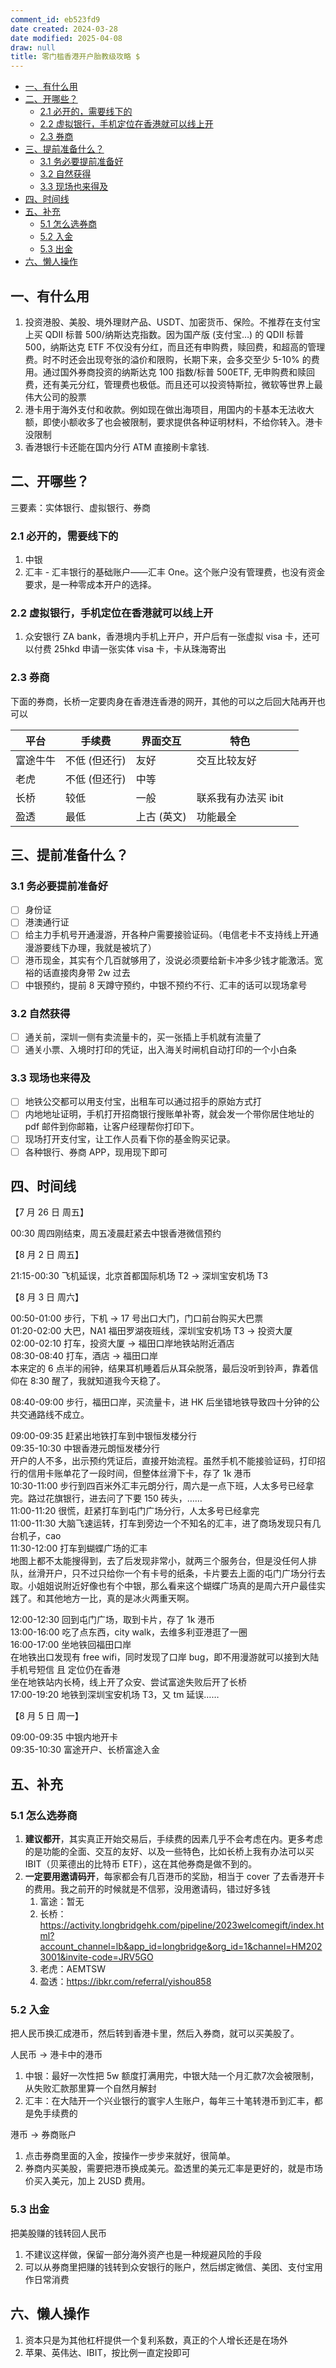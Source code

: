 ```yaml
---
comment_id: eb523fd9
date created: 2024-03-28
date modified: 2025-04-08
draw: null
title: 零门槛香港开户胎教级攻略 $
---
```

- [一、有什么用](#%E4%B8%80%E3%80%81%E6%9C%89%E4%BB%80%E4%B9%88%E7%94%A8)
- [二、开哪些？](#%E4%BA%8C%E3%80%81%E5%BC%80%E5%93%AA%E4%BA%9B%EF%BC%9F)
	- [2.1 必开的，需要线下的](#2.1%20%E5%BF%85%E5%BC%80%E7%9A%84%EF%BC%8C%E9%9C%80%E8%A6%81%E7%BA%BF%E4%B8%8B%E7%9A%84)
	- [2.2 虚拟银行，手机定位在香港就可以线上开](#2.2%20%E8%99%9A%E6%8B%9F%E9%93%B6%E8%A1%8C%EF%BC%8C%E6%89%8B%E6%9C%BA%E5%AE%9A%E4%BD%8D%E5%9C%A8%E9%A6%99%E6%B8%AF%E5%B0%B1%E5%8F%AF%E4%BB%A5%E7%BA%BF%E4%B8%8A%E5%BC%80)
	- [2.3 券商](#2.3%20%E5%88%B8%E5%95%86)
- [三、提前准备什么？](#%E4%B8%89%E3%80%81%E6%8F%90%E5%89%8D%E5%87%86%E5%A4%87%E4%BB%80%E4%B9%88%EF%BC%9F)
	- [3.1 务必要提前准备好](#3.1%20%E5%8A%A1%E5%BF%85%E8%A6%81%E6%8F%90%E5%89%8D%E5%87%86%E5%A4%87%E5%A5%BD)
	- [3.2 自然获得](#3.2%20%E8%87%AA%E7%84%B6%E8%8E%B7%E5%BE%97)
	- [3.3 现场也来得及](#3.3%20%E7%8E%B0%E5%9C%BA%E4%B9%9F%E6%9D%A5%E5%BE%97%E5%8F%8A)
- [四、时间线](#%E5%9B%9B%E3%80%81%E6%97%B6%E9%97%B4%E7%BA%BF)
- [五、补充](#%E4%BA%94%E3%80%81%E8%A1%A5%E5%85%85)
	- [5.1 怎么选券商](#5.1%20%E6%80%8E%E4%B9%88%E9%80%89%E5%88%B8%E5%95%86)
	- [5.2 入金](#5.2%20%E5%85%A5%E9%87%91)
	- [5.3 出金](#5.3%20%E5%87%BA%E9%87%91)
- [六、懒人操作](#%E5%85%AD%E3%80%81%E6%87%92%E4%BA%BA%E6%93%8D%E4%BD%9C)

## 一、有什么用

1. 投资港股、美股、境外理财产品、USDT、加密货币、保险。不推荐在支付宝上买 QDII 标普 500/纳斯达克指数。因为国产版 (支付宝…) 的 QDII 标普 500，纳斯达克 ETF 不仅没有分红，而且还有申购费，赎回费，和超高的管理费。时不时还会出现夸张的溢价和限购，长期下来，会多交至少 5-10% 的费用。通过国外券商投资的纳斯达克 100 指数/标普 500ETF, 无申购费和赎回费，还有美元分红，管理费也极低。而且还可以投资特斯拉，微软等世界上最伟大公司的股票
2. 港卡用于海外支付和收款。例如现在做出海项目，用国内的卡基本无法收大额，即使小额收多了也会被限制，要求提供各种证明材料，不给你转入。港卡没限制  
3. 香港银行卡还能在国内分行 ATM 直接刷卡拿钱.  

## 二、开哪些？

三要素：实体银行、虚拟银行、券商

### 2.1 必开的，需要线下的

1. 中银  
2. 汇丰 - 汇丰银行的基础账户——汇丰 One。这个账户没有管理费，也没有资金要求，是一种零成本开户的选择。

### 2.2 虚拟银行，手机定位在香港就可以线上开

1. 众安银行 ZA bank，香港境内手机上开户，开户后有一张虚拟 visa 卡，还可以付费 25hkd 申请一张实体 visa 卡，卡从珠海寄出

### 2.3 券商

下面的券商，长桥一定要肉身在香港连香港的网开，其他的可以之后回大陆再开也可以

| 平台   | 手续费      | 界面交互    | 特色           |     |
| ---- | -------- | ------- | ------------ | --- |
| 富途牛牛 | 不低 (但还行) | 友好      | 交互比较友好       |     |
| 老虎   | 不低 (但还行) | 中等      |              |     |
| 长桥   | 较低       | 一般      | 联系我有办法买 ibit |     |
| 盈透   | 最低       | 上古 (英文) | 功能最全         |     |

## 三、提前准备什么？

### 3.1 务必要提前准备好

- [ ] 身份证
- [ ] 港澳通行证
- [ ] 给主力手机号开通漫游，开各种户需要接验证码。（电信老卡不支持线上开通漫游要线下办理，我就是被坑了）
- [ ] 港币现金，其实有个几百就够用了，没说必须要给新卡冲多少钱才能激活。宽裕的话直接肉身带 2w 过去
- [ ] 中银预约，提前 8 天蹲守预约，中银不预约不行、汇丰的话可以现场拿号

### 3.2 自然获得

- [ ] 通关前，深圳一侧有卖流量卡的，买一张插上手机就有流量了
- [ ] 通关小票、入境时打印的凭证，出入海关时闸机自动打印的一个小白条

### 3.3 现场也来得及

- [ ] 地铁公交都可以用支付宝，出租车可以通过招手的原始方式打
- [ ] 内地地址证明，手机打开招商银行搜账单补寄，就会发一个带你居住地址的 pdf 邮件到你邮箱，让客户经理帮你打印下。
- [ ] 现场打开支付宝，让工作人员看下你的基金购买记录。
- [ ] 各种银行、券商 APP，现用现下即可

## 四、时间线

【7 月 26 日 周五】

00:30 周四刚结束，周五凌晨赶紧去中银香港微信预约

【8 月 2 日 周五】

21:15-00:30 飞机延误，北京首都国际机场 T2 → 深圳宝安机场 T3

【8 月 3 日 周六】

00:50-01:00 步行，下机 → 17 号出口大门，门口前台购买大巴票  
01:20-02:00 大巴，NA1 福田罗湖夜班线，深圳宝安机场 T3 → 投资大厦  
02:00-02:10 打车，投资大厦 → 福田口岸地铁站附近酒店  
08:30-08:40 打车，酒店 → 福田口岸  
本来定的 6 点半的闹钟，结果耳机睡着后从耳朵脱落，最后没听到铃声，靠着信仰在 8:30 醒了，我就知道我今天稳了。

08:40-09:00 步行，福田口岸，买流量卡，进 HK 后坐错地铁导致四十分钟的公共交通路线不成立。

09:00-09:35 赶紧出地铁打车到中银恒发楼分行  
09:35-10:30 中银香港元朗恒发楼分行  
开户的人不多，出示预约凭证后，直接开始流程。虽然手机不能接验证码，打印招行的信用卡账单花了一段时间，但整体丝滑下卡，存了 1k 港币  
10:30-11:00 步行到四百米外汇丰元朗分行，周六是一点下班，人太多号已经拿完。路过花旗银行，进去问了下要 150 砖头，……  
11:00-11:20 很慌，赶紧打车到屯门广场分行，人太多号已经拿完  
11:00-11:30 大脑飞速运转，打车到旁边一个不知名的汇丰，进了商场发现只有几台机子，cao  
11:30-12:00 打车到蝴蝶广场的汇丰  
地图上都不太能搜得到，去了后发现非常小，就两三个服务台，但是没任何人排队，丝滑开户，只不过只给你一个有卡号的纸条，卡片要去上面的屯门广场分行去取。小姐姐说附近好像也有个中银，那么看来这个蝴蝶广场真的是周六开户最佳实践了。和其他地方一比，真的是冰火两重天啊。

12:00-12:30 回到屯门广场，取到卡片，存了 1k 港币  
13:00-16:00 吃了点东西，city walk，去维多利亚港逛了一圈  
16:00-17:00 坐地铁回福田口岸  
在地铁出口发现有 free wifi，同时发现了口岸 bug，即不用漫游就可以接到大陆手机号短信 且 定位仍在香港  
坐在地铁站内长椅，线上开了众安、尝试富途失败后开了长桥  
17:00-19:20 地铁到深圳宝安机场 T3，又 tm 延误……

【8 月 5 日 周一】

09:00-09:35 中银内地开卡  
09:35-10:30 富途开户、长桥富途入金

## 五、补充

### 5.1 怎么选券商

1. **建议都开**，其实真正开始交易后，手续费的因素几乎不会考虑在内。更多考虑的是功能的全面、交互的友好、以及一些特色，比如长桥上我有办法可以买 IBIT（贝莱德出的比特币 ETF），这在其他券商是做不到的。
2. **一定要用邀请码开**，每家都会有几百港币的奖励，相当于 cover 了去香港开卡的费用。我之前开的时候就是不信邪，没用邀请码，错过好多钱
	1. 富途：暂无
	2. 长桥：https://activity.longbridgehk.com/pipeline/2023welcomegift/index.html?account_channel=lb&app_id=longbridge&org_id=1&channel=HM2023001&invite-code=JRV5GO
	3. 老虎：AEMTSW
	4. 盈透：https://ibkr.com/referral/yishou858
	

### 5.2 入金

把人民币换汇成港币，然后转到香港卡里，然后入券商，就可以买美股了。

人民币 -> 港卡中的港币

1. 中银：最好一次性把 5w 额度打满用完，中银大陆一个月汇款7次会被限制，从失败汇款那里算一个自然月解封
2. 汇丰：在大陆开一个兴业银行的寰宇人生账户，每年三十笔转港币到汇丰，都是免手续费的

港币 -> 券商账户

1. 点击券商里面的入金，按操作一步步来就好，很简单。
2. 券商内买美股，需要把港币换成美元。盈透里的美元汇率是更好的，就是市场价买入美元，加上 2USD 费用。

### 5.3 出金

把美股赚的钱转回人民币

1. 不建议这样做，保留一部分海外资产也是一种规避风险的手段
2. 可以从券商里把赚的钱转到众安银行的账户，然后绑定微信、美团、支付宝用作日常消费

## 六、懒人操作

1. 资本只是为其他杠杆提供一个复利系数，真正的个人增长还是在场外
2. 苹果、英伟达、IBIT，按比例一直定投即可
